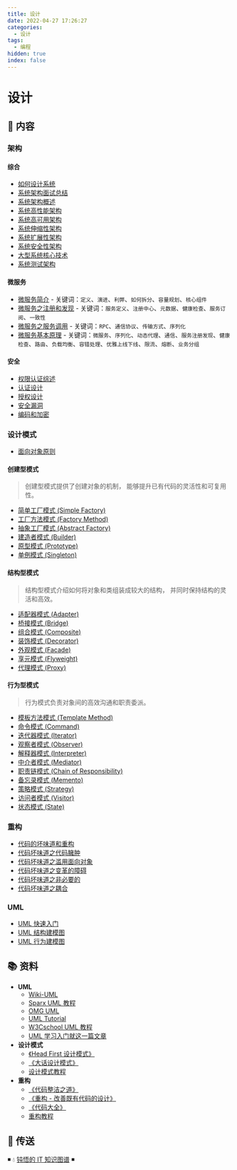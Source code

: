 ```yaml
---
title: 设计
date: 2022-04-27 17:26:27
categories:
  - 设计
tags:
  - 编程
hidden: true
index: false
---
```


# 设计

## 📖 内容

### 架构

#### 综合

- [如何设计系统](01.架构/00.综合/00.如何设计系统.md)
- [系统架构面试总结](01.架构/00.综合/01.系统架构面试.md)
- [系统架构概述](01.架构/00.综合/02.系统架构概述.md)
- [系统高性能架构](01.架构/00.综合/03.系统高性能架构.md)
- [系统高可用架构](01.架构/00.综合/04.系统高可用架构.md)
- [系统伸缩性架构](01.架构/00.综合/05.系统伸缩性架构.md)
- [系统扩展性架构](01.架构/00.综合/06.系统扩展性架构.md)
- [系统安全性架构](01.架构/00.综合/07.系统安全性架构.md)
- [大型系统核心技术](01.架构/00.综合/08.大型系统核心技术.md)
- [系统测试架构](01.架构/00.综合/09.系统测试架构.md)

#### 微服务

- [微服务简介](01.架构/01.微服务/01.微服务简介.md) - 关键词：`定义`、`演进`、`利弊`、`如何拆分`、`容量规划`、`核心组件`
- [微服务之注册和发现](01.架构/01.微服务/02.微服务之注册和发现.md) - 关键词：`服务定义`、`注册中心`、`元数据`、`健康检查`、`服务订阅`、`一致性`
- [微服务之服务调用](01.架构/01.微服务/03.微服务之服务调用.md) - 关键词：`RPC`、`通信协议`、`传输方式`、`序列化`
- [微服务基本原理](01.架构/01.微服务/10.微服务基本原理.md) - 关键词：`微服务`、`序列化`、`动态代理`、`通信`、`服务注册发现`、`健康检查`、`路由`、`负载均衡`、`容错处理`、`优雅上线下线`、`限流`、`熔断`、`业务分组`

#### 安全

- [权限认证综述](01.架构/02.安全/01.综述.md)
- [认证设计](01.架构/02.安全/02.认证.md)
- [授权设计](01.架构/02.安全/03.授权.md)
- [安全漏洞](01.架构/02.安全/05.安全漏洞.md)
- [编码和加密](01.架构/02.安全/06.编码和加密.md)

### 设计模式

- [面向对象原则](02.设计模式/25.面向对象原则.md)

#### 创建型模式

> 创建型模式提供了创建对象的机制， 能够提升已有代码的灵活性和可复用性。

- [简单工厂模式 (Simple Factory)](02.设计模式/01.简单工厂模式.md)
- [工厂方法模式 (Factory Method)](02.设计模式/02.工厂方法模式.md)
- [抽象工厂模式 (Abstract Factory)](02.设计模式/03.抽象工厂模式.md)
- [建造者模式 (Builder)](02.设计模式/04.建造者模式.md)
- [原型模式 (Prototype)](02.设计模式/05.原型模式.md)
- [单例模式 (Singleton)](02.设计模式/06.单例模式.md)

#### 结构型模式

> 结构型模式介绍如何将对象和类组装成较大的结构， 并同时保持结构的灵活和高效。

- [适配器模式 (Adapter)](02.设计模式/07.适配器模式.md)
- [桥接模式 (Bridge)](02.设计模式/08.桥接模式.md)
- [组合模式 (Composite)](02.设计模式/09.组合模式.md)
- [装饰模式 (Decorator)](02.设计模式/10.装饰模式.md)
- [外观模式 (Facade)](02.设计模式/11.外观模式.md)
- [享元模式 (Flyweight)](02.设计模式/12.享元模式.md)
- [代理模式 (Proxy)](02.设计模式/13.代理模式.md)

#### 行为型模式

> 行为模式负责对象间的高效沟通和职责委派。

- [模板方法模式 (Template Method)](02.设计模式/14.模板方法模式.md)
- [命令模式 (Command)](02.设计模式/15.命令模式.md)
- [迭代器模式 (Iterator)](02.设计模式/16.迭代器模式.md)
- [观察者模式 (Observer)](02.设计模式/17.观察者模式.md)
- [解释器模式 (Interpreter)](02.设计模式/18.解释器模式.md)
- [中介者模式 (Mediator)](02.设计模式/19.中介者模式.md)
- [职责链模式 (Chain of Responsibility)](02.设计模式/20.职责链模式.md)
- [备忘录模式 (Memento)](02.设计模式/21.备忘录模式.md)
- [策略模式 (Strategy)](02.设计模式/22.策略模式.md)
- [访问者模式 (Visitor)](02.设计模式/23.访问者模式.md)
- [状态模式 (State)](02.设计模式/24.状态模式.md)

### 重构

- [代码的坏味道和重构](03.重构/01.代码的坏味道和重构.md)
- [代码坏味道之代码臃肿](03.重构/02.代码坏味道之代码臃肿.md)
- [代码坏味道之滥用面向对象](03.重构/03.代码坏味道之滥用面向对象.md)
- [代码坏味道之变革的障碍](03.重构/04.代码坏味道之变革的障碍.md)
- [代码坏味道之非必要的](03.重构/05.代码坏味道之非必要的.md)
- [代码坏味道之耦合](03.重构/06.代码坏味道之耦合.md)

### UML

- [UML 快速入门](05.UML/01.UML快速入门.md)
- [UML 结构建模图](05.UML/02.UML结构建模图.md)
- [UML 行为建模图](05.UML/03.UML行为建模图.md)

## 📚 资料

- **UML**
  - [Wiki-UML](https://zh.wikipedia.org/wiki/统一建模语言)
  - [Sparx UML 教程](https://sparxsystems.cn/resources/uml2_tutorial/index.html)
  - [OMG UML](https://www.omg.org/spec/UML)
  - [UML Tutorial](https://www.tutorialspoint.com/uml/index.htm)
  - [W3Cschool UML 教程](https://www.w3cschool.cn/uml_tutorial/)
  - [UML 学习入门就这一篇文章](https://blog.csdn.net/soft_zzti/article/details/79811923)
- **设计模式**
  - [《Head First 设计模式》](https://book.douban.com/subject/2243615/)
  - [《大话设计模式》](https://book.douban.com/subject/2334288/)
  - [设计模式教程](https://refactoringguru.cn/design-patterns/catalog)
- **重构**
  - [《代码整洁之道》](https://book.douban.com/subject/4199741/)
  - [《重构 - 改善既有代码的设计》](https://book.douban.com/subject/4262627/)
  - [《代码大全》](https://book.douban.com/subject/1477390/)
  - [重构教程](https://sourcemaking.com/refactoring)

## 🚪 传送

◾ 💧 [钝悟的 IT 知识图谱](https://dunwu.github.io/waterdrop/) ◾
